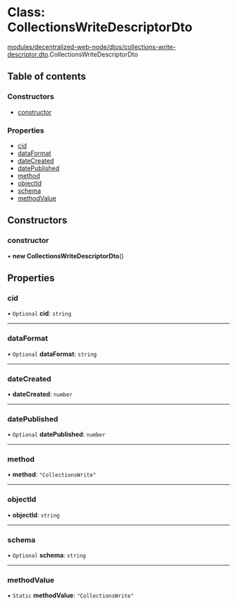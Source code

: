 # Class: CollectionsWriteDescriptorDto

[modules/decentralized-web-node/dtos/collections-write-descriptor.dto](../modules/modules_decentralized_web_node_dtos_collections_write_descriptor_dto.md).CollectionsWriteDescriptorDto

## Table of contents

### Constructors

- [constructor](modules_decentralized_web_node_dtos_collections_write_descriptor_dto.CollectionsWriteDescriptorDto.md#constructor)

### Properties

- [cid](modules_decentralized_web_node_dtos_collections_write_descriptor_dto.CollectionsWriteDescriptorDto.md#cid)
- [dataFormat](modules_decentralized_web_node_dtos_collections_write_descriptor_dto.CollectionsWriteDescriptorDto.md#dataformat)
- [dateCreated](modules_decentralized_web_node_dtos_collections_write_descriptor_dto.CollectionsWriteDescriptorDto.md#datecreated)
- [datePublished](modules_decentralized_web_node_dtos_collections_write_descriptor_dto.CollectionsWriteDescriptorDto.md#datepublished)
- [method](modules_decentralized_web_node_dtos_collections_write_descriptor_dto.CollectionsWriteDescriptorDto.md#method)
- [objectId](modules_decentralized_web_node_dtos_collections_write_descriptor_dto.CollectionsWriteDescriptorDto.md#objectid)
- [schema](modules_decentralized_web_node_dtos_collections_write_descriptor_dto.CollectionsWriteDescriptorDto.md#schema)
- [methodValue](modules_decentralized_web_node_dtos_collections_write_descriptor_dto.CollectionsWriteDescriptorDto.md#methodvalue)

## Constructors

### constructor

• **new CollectionsWriteDescriptorDto**()

## Properties

### cid

• `Optional` **cid**: `string`

___

### dataFormat

• `Optional` **dataFormat**: `string`

___

### dateCreated

• **dateCreated**: `number`

___

### datePublished

• `Optional` **datePublished**: `number`

___

### method

• **method**: ``"CollectionsWrite"``

___

### objectId

• **objectId**: `string`

___

### schema

• `Optional` **schema**: `string`

___

### methodValue

▪ `Static` **methodValue**: ``"CollectionsWrite"``
